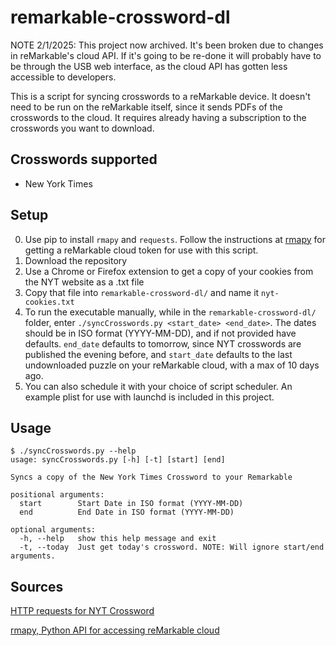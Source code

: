 # remarkable-crossword-dl

NOTE 2/1/2025: This project now archived. It's been broken due to changes in reMarkable's cloud API. If it's going to be re-done it will probably have to be through the USB web interface, as the cloud API has gotten less accessible to developers.

This is a script for syncing crosswords to a reMarkable device. It doesn't need to be run on the reMarkable itself, since it sends PDFs of the crosswords to the cloud. It requires already having a subscription to the crosswords you want to download.

## Crosswords supported
- New York Times

## Setup
0. Use pip to install `rmapy` and `requests`. Follow the instructions at [rmapy](https://github.com/subutux/rmapy) for getting a reMarkable cloud token for use with this script.
1. Download the repository
2. Use a Chrome or Firefox extension to get a copy of your cookies from the NYT website as a .txt file
3. Copy that file into `remarkable-crossword-dl/` and name it `nyt-cookies.txt`
4. To run the executable manually, while in the `remarkable-crossword-dl/` folder, enter `./syncCrosswords.py <start_date> <end_date>`. The dates should be in ISO format (YYYY-MM-DD), and if not provided have defaults. `end_date` defaults to tomorrow, since NYT crosswords are published the evening before, and `start_date` defaults to the last undownloaded puzzle on your reMarkable cloud, with a max of 10 days ago.
5. You can also schedule it with your choice of script scheduler. An example plist for use with launchd is included in this project.

## Usage

```
$ ./syncCrosswords.py --help
usage: syncCrosswords.py [-h] [-t] [start] [end]

Syncs a copy of the New York Times Crossword to your Remarkable

positional arguments:
  start        Start Date in ISO format (YYYY-MM-DD)
  end          End Date in ISO format (YYYY-MM-DD)

optional arguments:
  -h, --help   show this help message and exit
  -t, --today  Just get today's crossword. NOTE: Will ignore start/end arguments.
```

## Sources
[HTTP requests for NYT Crossword](https://www.reddit.com/r/crossword/comments/dqtnca/my_automatic_nyt_crossword_downloading_script/)

[rmapy, Python API for accessing reMarkable cloud](https://github.com/subutux/rmapy)
